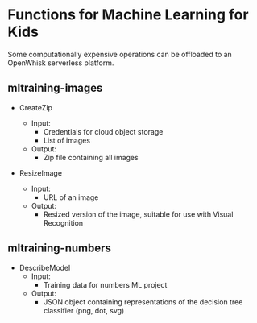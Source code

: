 # Functions for Machine Learning for Kids

Some computationally expensive operations can be offloaded to an OpenWhisk serverless platform.

## mltraining-images

- CreateZip
    - Input:
        - Credentials for cloud object storage
        - List of images
    - Output:
        - Zip file containing all images

- ResizeImage
    - Input:
        - URL of an image
    - Output:
        - Resized version of the image, suitable for use with Visual Recognition

## mltraining-numbers

- DescribeModel
    - Input:
        - Training data for numbers ML project
    - Output:
        - JSON object containing representations of the decision tree classifier (png, dot, svg)
